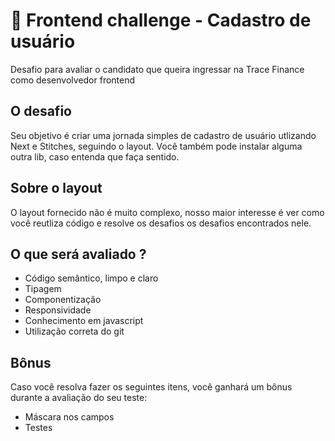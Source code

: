 # :nail_care: Frontend challenge - Cadastro de usuário

Desafio para avaliar o candidato que queira ingressar na Trace Finance como desenvolvedor frontend

## O desafio

Seu objetivo é criar uma jornada simples de cadastro de usuário utlizando Next e Stitches, seguindo o layout. Você também pode 
instalar alguma outra lib, caso entenda que faça sentido. 

## Sobre o layout

O layout fornecido não é muito complexo, nosso maior interesse é ver como você reutliza código e resolve os desafios os
desafios encontrados nele. 

## O que será avaliado ?

- Código semântico, limpo e claro
- Tipagem 
- Componentização 
- Responsividade 
- Conhecimento em javascript 
- Utilização correta do git 

## Bônus

Caso você resolva fazer os seguintes itens, você ganhará um bônus durante a avaliação do seu teste:

- Máscara nos campos 
- Testes




